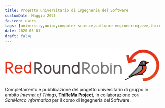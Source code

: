 ```yaml
---
title: Progetto universitario di Ingegneria del Software
customDate: Maggio 2020
fa-icon: users
tags: [university,unipd,computer-science,software-engineering,swe,thirema]
date: 2020-05-01
draft: false
---
```


![RedRoundRobin](./images/portfolio/redroundrobin.png)

Completamento e pubblicazione del progetto universitario di gruppo in ambito _Internet of Things_, **[ThiReMa Project](https://github.com/RedRoundRobin/swe-thirema)**, in collaborazione con _SanMarco Informatica_ per il corso di Ingegneria del Software.
